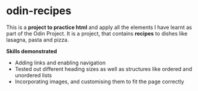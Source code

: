 # odin-recipes

This is a **project to practice html** and apply all the elements I have learnt as part of the Odin Project.
It is a project, that contains **recipes** to dishes like lasagna, pasta and pizza.

**Skills demonstrated**

- Adding links and enabling navigation
- Tested out different heading sizes as well as structures like ordered and unordered lists
- Incorporating images, and customising them to fit the page correctly
